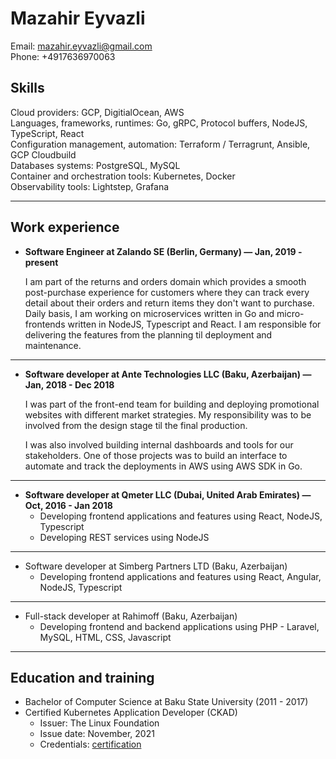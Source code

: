 # Mazahir Eyvazli

Email: [mazahir.eyvazli@gmail.com](mailto:mazahir.eyvazli@gmail.com)  
Phone: +4917636970063

## Skills

Cloud providers: GCP, DigitialOcean, AWS  
Languages, frameworks, runtimes: Go, gRPC, Protocol buffers, NodeJS, TypeScript, React  
Configuration management, automation: Terraform / Terragrunt, Ansible, GCP Cloudbuild  
Databases systems: PostgreSQL, MySQL  
Container and orchestration tools: Kubernetes, Docker  
Observability tools: Lightstep, Grafana

---

## Work experience

- **Software Engineer at Zalando SE (Berlin, Germany) ― Jan, 2019 - present**

  I am part of the returns and orders domain which provides a smooth post-purchase experience for customers where they can track every detail about their orders and return items they don't want to purchase. Daily basis, I am working on microservices written in Go and micro-frontends written in NodeJS, Typescript and React. I am responsible for delivering the features from the planning til deployment and maintenance.

---

- **Software developer at Ante Technologies LLC (Baku, Azerbaijan) ― Jan, 2018 - Dec 2018**

  I was part of the front-end team for building and deploying promotional websites with different market strategies. My responsibility was to be involved from the design stage til the final production.

  I was also involved building internal dashboards and tools for our stakeholders. One of those projects was to build an interface to automate and track the deployments in AWS using AWS SDK in Go.

---

- **Software developer at Qmeter LLC (Dubai, United Arab Emirates) ― Oct, 2016 - Jan 2018**
  - Developing frontend applications and features using React, NodeJS, Typescript
  - Developing REST services using NodeJS

---

- Software developer at Simberg Partners LTD (Baku, Azerbaijan)
  - Developing frontend applications and features using React, Angular, NodeJS, Typescript

---

- Full-stack developer at Rahimoff (Baku, Azerbaijan)
  - Developing frontend and backend applications using PHP - Laravel, MySQL, HTML, CSS, Javascript

---

## Education and training

- Bachelor of Computer Science at Baku State University (2011 - 2017)
- Certified Kubernetes Application Developer (CKAD)
  - Issuer: The Linux Foundation
  - Issue date: November, 2021
  - Credentials: [certification](https://ti-user-certificates.s3.amazonaws.com/e0df7fbf-a057-42af-8a1f-590912be5460/5280bf75-3d54-4131-9af9-e69e926817ac-mazahir-eyvazli-ff75d667-5d08-4905-9c0a-d8a9a2799ddd-certificate.pdf)
